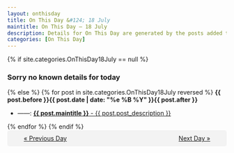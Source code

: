 ```yaml
---
layout: onthisday
title: On This Day &#124; 18 July
maintitle: On This Day — 18 July
description: Details for On This Day are generated by the posts added to the website so the content is subject to changes/updates over time.
categories: [On This Day]
---
```


{% if site.categories.OnThisDay18July == null %}
<h3>Sorry no known details for today</h3>
{% else %}
{% for post in site.categories.OnThisDay18July reversed %}
<strong>{{ post.before }}{{ post.date | date: "%e %B %Y" }}{{ post.after }}</strong>
<ul>
<li> ——: <a class="{{ post.class }}" href="{{ post.url }}"><strong>{{ post.maintitle }}</strong> - {{ post.post_description }}</a></li>
</ul>
{% endfor %}
{% endif %}

<div style="background-color: #f3f3f3; padding: 10px; border-radius: 5px; text-align: center; display: flex; justify-content: space-evenly;">
<a href="/onthisday/07/07-17">« Previous Day</a>
<span style="visibility:hidden;">[ Visit Leap Year February 29 ]</span>
<a href="/onthisday/07/07-19">Next Day »</a>
</div>
